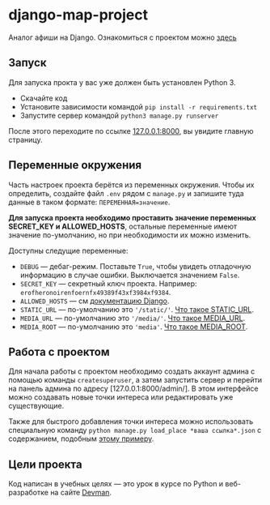 # django-map-project

Аналог афиши на Django. Ознакомиться с проектом можно [здесь](http://artemjel23.pythonanywhere.com/)

## Запуск

Для запуска прокта у вас уже должен быть установлен Python 3.

- Скачайте код
- Установите зависимости командой `pip install -r requirements.txt`
- Запустите сервер командой `python3 manage.py runserver`

После этого переходите по ссылке [127.0.0.1:8000](http://127.0.0.1:8000), вы увидите главную страницу.

## Переменные окружения

Часть настроек проекта берётся из переменных окружения. Чтобы их определить, создайте файл `.env` рядом с `manage.py` и запишите туда данные в таком формате: `ПЕРЕМЕННАЯ=значение`.

**Для запуска проекта необходимо проставить значение переменных SECRET_KEY и ALLOWED_HOSTS**, остальные переменные имеют значение по-умолчанию, но при необходимости их можно изменить.

Доступны следущие переменные:
- `DEBUG` — дебаг-режим. Поставьте `True`, чтобы увидеть отладочную информацию в случае ошибки. Выключается значением `False`.
- `SECRET_KEY` — секретный ключ проекта. Например: `erofheronoirenfoernfx49389f43xf3984xf9384`.
- `ALLOWED_HOSTS` — см [документацию Django](https://docs.djangoproject.com/en/3.1/ref/settings/#allowed-hosts).
- `STATIC_URL` — по-умолчанию это `'/static/'`. [Что такое STATIC_URL](https://docs.djangoproject.com/en/3.0/ref/settings/#std:setting-STATIC_URL).
- `MEDIA_URL` — по-умолчанию это `'/media/'`. [Что такое MEDIA_URL](https://docs.djangoproject.com/en/3.0/ref/settings/#std:setting-MEDIA_URL).
- `MEDIA_ROOT` — по-умолчанию это `'media'`. [Что такое MEDIA_ROOT](https://docs.djangoproject.com/en/3.0/ref/settings/#std:setting-MEDIA_ROOT). 


## Работа с проектом

Для начала работы с проектом необходимо создать аккаунт админа с помощью команды `createsuperuser`, а затем запустить сервер и перейти на панель админа по адресу [127.0.0.1:8000/admin/]. В этом интерфейсе можно создавать новые точки интереса или редактировать уже существующие.

Также для быстрого добавления точки интереса можно использовать специальную команду `python manage.py load_place *ваша ссылка*.json` с содержанием, подобным [этому примеру](https://raw.githubusercontent.com/devmanorg/where-to-go-places/master/places/%D0%90%D0%BD%D1%82%D0%B8%D0%BA%D0%B0%D1%84%D0%B5%20Bizone.json).

## Цели проекта

Код написан в учебных целях — это урок в курсе по Python и веб-разработке на сайте [Devman](https://dvmn.org).